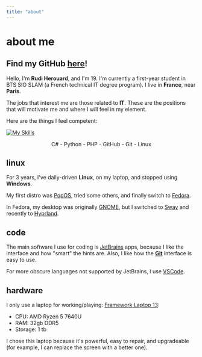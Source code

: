 ```yaml
---
title: "about"
---
```


# about me

## Find my GitHub [here](https://github.com/Rudicito)!

Hello, I'm **Rudi Herouard**, and I'm 19. I'm currently a first-year student in BTS SIO SLAM (a French technical IT degree program). I live in **France**, near **Paris**.

The jobs that interest me are those related to **IT**. These are the positions that will motivate me and where I will feel in my element.

Here are the things I feel competent:

[![My Skills](https://skillicons.dev/icons?i=cs,py,php,github,git,linux&theme=dark)](https://skillicons.dev)

<p style="text-align:center">
    C# - Python - PHP - GitHub - Git - Linux
</p>

## linux
For 3 years, I've daily-driven **Linux**, on my laptop, and stopped using **Windows**.

My first distro was [PopOS](https://system76.com/pop/), tried some others, and finally switch to [Fedora](https://fedoraproject.org/).

In Fedora, my desktop was originally [GNOME](https://www.gnome.org/), but I switched to [Sway](https://swaywm.org/) and recently to [Hyprland](https://hypr.land/).

## code
The main software I use for coding is [JetBrains](https://www.jetbrains.com/) apps, because I like the interface and how "smart" the hints are. Also, I like how the **[Git](https://git-scm.com/)** interface is easy to use.

For more obscure languages not supported by JetBrains, I use [VSCode](https://code.visualstudio.com/).

## hardware
I only use a laptop for working/playing: [Framework Laptop 13](https://frame.work/laptop13):
- CPU: AMD Ryzen 5 7640U
- RAM: 32gb DDR5
- Storage: 1 tb

I chose this laptop because it's powerful, easy to repair, and upgradeable (for example, I can replace the screen with a better one).
